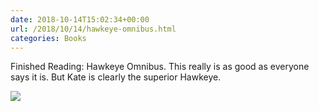 ```yaml
---
date: 2018-10-14T15:02:34+00:00
url: /2018/10/14/hawkeye-omnibus.html
categories: Books
---
```

Finished Reading: Hawkeye Omnibus. This really is as good as everyone says it is. But Kate is clearly the superior Hawkeye.

![](https://rknightuk.s3.us-east-1.amazonaws.com/almanac/hawkeye-kate.jpg)
